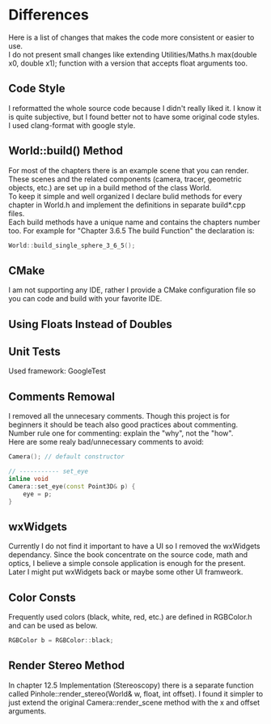 # Differences
Here is a list of changes that makes the code more consistent or easier to use.  
I do not present small changes like extending Utilities/Maths.h max(double x0, double x1); function with a version that accepts float arguments too.

## Code Style
I reformatted the whole source code because I didn't really liked it. I know it is quite subjective, but I found better not to have some original code styles.  
I used clang-format with google style.

## World::build() Method
For most of the chapters there is an example scene that you can render. These scenes and the related components (camera, tracer, geometric objects, etc.) are set up in a build method of the class World.  
To keep it simple and well organized I declare bulid methods for every chapter in World.h and implement the definitions in separate build*.cpp files.  
Each build methods have a unique name and contains the chapters number too. For example for "Chapter 3.6.5 The build Function" the declaration is:
```cpp
World::build_single_sphere_3_6_5();
```

## CMake
I am not supporting any IDE, rather I provide a CMake configuration file so you can code and build with your favorite IDE.

## Using Floats Instead of Doubles

## Unit Tests
Used framework: GoogleTest

## Comments Remowal
I removed all the unnecesary comments. Though this project is for beginners it should be teach also good practices about commenting.  
Number rule one for commenting: explain the "why", not the "how".  
Here are some realy bad/unnecessary comments to avoid:
```cpp
Camera(); // default constructor

// ----------- set_eye
inline void
Camera::set_eye(const Point3D& p) {
    eye = p;
}
```

## wxWidgets
Currently I do not find it important to have a UI so I removed the wxWidgets dependancy. Since the book concentrate on the source code, math and optics, I believe a simple console application is enough for the present.  
Later I might put wxWidgets back or maybe some other UI framweork.

## Color Consts
Frequently used colors (black, white, red, etc.) are defined in RGBColor.h and can be used as below.  
```cpp
RGBColor b = RGBColor::black;
```

## Render Stereo Method
In chapter 12.5 Implementation (Stereoscopy) there is a separate function called Pinhole::render_stereo(World& w, float, int offset). I found it simpler to just extend the original Camera::render_scene method with the x and offset arguments.
